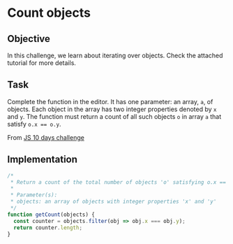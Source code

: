 # Count objects

## Objective

In this challenge, we learn about iterating over objects. Check the attached tutorial for more details.

## Task

Complete the function in the editor. It has one parameter: an array, `a`, of objects. Each object in the array has two integer properties denoted by `x` and `y`. The function must return a count of all such objects `o` in array `a` that satisfy `o.x == o.y`.

From [JS 10 days challenge](https://www.hackerrank.com/challenges/js10-count-objects/problem)

## Implementation

```javascript
/*
 * Return a count of the total number of objects 'o' satisfying o.x == o.y.
 *
 * Parameter(s):
 * objects: an array of objects with integer properties 'x' and 'y'
 */
function getCount(objects) {
  const counter = objects.filter(obj => obj.x === obj.y);
  return counter.length;
}

```
